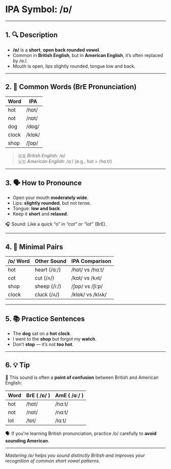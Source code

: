 # IPA Symbol: /ɒ/

---

## 1. 🔍 Description

- **/ɒ/** is a **short**, **open back rounded vowel**.
- Common in **British English**, but in **American English**, it’s often replaced by /ɑː/.
- Mouth is open, lips slightly rounded, tongue low and back.

---

## 2. 📝 Common Words (BrE Pronunciation)

| Word     | IPA        |
|----------|------------|
| hot      | /hɒt/      |
| not      | /nɒt/      |
| dog      | /dɒɡ/      |
| clock    | /klɒk/     |
| shop     | /ʃɒp/      |

> 🇬🇧 *British English:* /ɒ/  
> 🇺🇸 *American English:* /ɑː/ (e.g., *hot* = /hɑːt/)

---

## 3. 🗣️ How to Pronounce

- Open your mouth **moderately wide**.
- Lips: **slightly rounded**, but not tense.
- Tongue: **low and back**.
- Keep it **short** and **relaxed**.

🎧 Sound: Like a quick “o” in *“cot”* or *“lot”* (BrE).

---

## 4. 🎯 Minimal Pairs

| /ɒ/ Word | Other Sound | IPA Comparison      |
|----------|-------------|---------------------|
| hot      | heart (/ɑː/) | /hɒt/ vs /hɑːt/    |
| cot      | cut (/ʌ/)   | /kɒt/ vs /kʌt/     |
| shop     | sheep (/iː/) | /ʃɒp/ vs /ʃiːp/   |
| clock    | cluck (/ʌ/) | /klɒk/ vs /klʌk/   |

---

## 5. 📚 Practice Sentences

- The **dog** sat on a **hot** **clock**.
- I went to the **shop** but forgot my **watch**.
- Don’t **stop** — it’s not **too hot**.

---

## 6. 💡 Tip

🧠 This sound is often a **point of confusion** between British and American English:

| Word     | BrE ( /ɒ/ ) | AmE ( /ɑː/ ) |
|----------|-------------|--------------|
| hot      | /hɒt/       | /hɑːt/       |
| not      | /nɒt/       | /nɑːt/       |
| lot      | /lɒt/       | /lɑːt/       |

🗣️ If you're learning British pronunciation, practice /ɒ/ carefully to **avoid sounding American**.

---

*Mastering /ɒ/ helps you sound distinctly British and improves your recognition of common short vowel patterns.*
